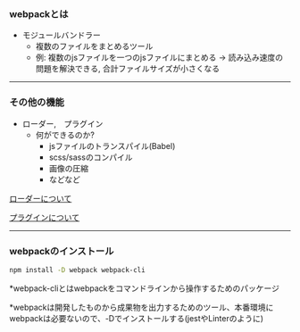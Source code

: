### webpackとは

- モジュールバンドラー  
    - 複数のファイルをまとめるツール  
    - 例: 複数のjsファイルを一つのjsファイルにまとめる -> 読み込み速度の問題を解決できる, 合計ファイルサイズが小さくなる

---

### その他の機能

- ローダー,　プラグイン  
    - 何ができるのか?
        - jsファイルのトランスパイル(Babel)
        - scss/sassのコンパイル
        - 画像の圧縮
        - などなど

[ローダーについて]()

[プラグインについて]()

---

### webpackのインストール

```bash
npm install -D webpack webpack-cli
```
*webpack-cliとはwebpackをコマンドラインから操作するためのパッケージ

*webpackは開発したものから成果物を出力するためのツール、本番環境にwebpackは必要ないので、-Dでインストールする(jestやLinterのように)